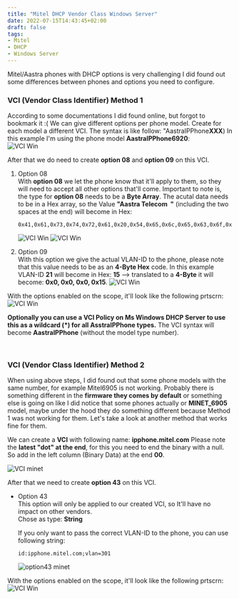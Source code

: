 ```yaml
---
title: "Mitel DHCP Vendor Class Windows Server"
date: 2022-07-15T14:43:45+02:00
draft: false
tags:
- Mitel
- DHCP
- Windows Server
---
```


Mitel/Aastra phones with DHCP options is very challenging I did found out some differences between phones and options you need to configure.


### VCI (Vendor Class Identifier) Method 1
According to some documentations I did found online, but forgot to bookmark it :( We can give different options per phone model. Create for each model a different VCI.
The syntax is like follow: "AastraIPPhone**XXX**) In this example I'm using the phone model **AastraIPPhone6920**:  
![VCI Win](/posts_images/mitel-windows-vci-01.png)

After that we do need to create **option 08** and **option 09** on this VCI.
1) Option 08  
    With **option 08** we let the phone know that it'll apply to them, so they will need to accept all other options that'll come.
    Important to note is, the type for **option 08** needs to be a **Byte Array**.
    The acutal data needs to be in a Hex array, so the Value **"Aastra Telecom  "** (including the two spaces at the end) will become in Hex:
    ```
    0x41,0x61,0x73,0x74,0x72,0x61,0x20,0x54,0x65,0x6c,0x65,0x63,0x6f,0x6d,0x20,0x20
    ```
    ![VCI Win](/posts_images/mitel-windows-vci-02.png)
    ![VCI Win](/posts_images/mitel-windows-vci-03.png)

2) Option 09  
    With this option we give the actual VLAN-ID to the phone, please note that this value needs to be as an **4-Byte Hex** code.
    In this example VLAN-ID **21** will become in Hex: **15** --> translated to a **4-Byte** it will become: **0x0, 0x0, 0x0, 0x15**.
    ![VCI Win](/posts_images/mitel-windows-vci-04.png)

With the options enabled on the scope, it'll look like the following prtscrn:
![VCI Win](/posts_images/mitel-windows-vci-05.png)

**Optionally you can use a VCI Policy on Ms Windows DHCP Server to use this as a wildcard (*) for all AsstraIPPhone types.**
The VCI syntax will become **AastraIPPhone** (without the model type number).

&nbsp;
### VCI (Vendor Class Identifier) Method 2
When using above steps, I did found out that some phone models with the same number, for example Mitel6905 is not working. Probably there is something different in the **firmware they comes by default** or something else is going on like I did notice that some phones actually or **MINET_6905** model, maybe under the hood they do something different because Method 1 was not working for them. Let's take a look at another method that works fine for them.

We can create a **VCI** with following name: **ipphone.mitel.com** Please note the **latest "dot" at the end**, for this you need to end the binary with a null. So add in the left column (Binary Data) at the end **00**.

![VCI minet](/posts_images/mitel_vendor_Class_minet.png)

After that we need to create **option 43** on this VCI.
- Option 43  
    This option will only be applied to our created VCI, so It'll have no impact on other vendors.  
    Chose as type: **String**

    If you only want to pass the correct VLAN-ID to the phone, you can use following string:
    ```
    id:ipphone.mitel.com;vlan=301
    ```
    ![option43 minet](/posts_images/mitel_vendor_option_43_filled_in.png)

With the options enabled on the scope, it'll look like the following prtscrn:
![VCI Win](/posts_images/mitel_vendor_class_dhcp_pool_overview.png)
    
